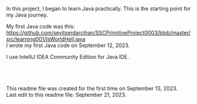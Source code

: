 In this project, I began to learn Java practically. This is the starting point for my Java journey.

My first Java code was this:
https://github.com/seyitserdarcihan/SSCPrimitiveProject0003/blob/master/src/learning001/IsWorldHell.java
<br>
I wrote my first Java code on September 12, 2023.

I use IntelliJ IDEA Community Edition for Java IDE.
<br>
<br>
<br>
<br>
<br>
This readme file was created for the first time on September 13, 2023.<br>
Last edit to this readme file: September 21, 2023.
